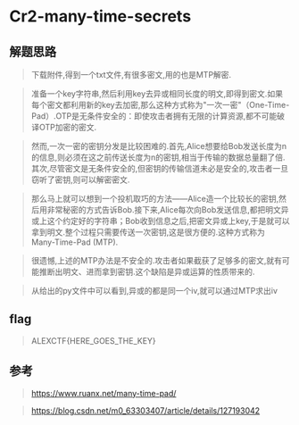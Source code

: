 # Cr2-many-time-secrets

## 解题思路

> 下载附件,得到一个txt文件,有很多密文,用的也是MTP解密.

> 准备一个key字符串,然后利用key去异或相同长度的明文,即得到密文.如果每个密文都利用新的key去加密,那么这种方式称为"一次一密"（One-Time-Pad）.OTP是无条件安全的：即使攻击者拥有无限的计算资源,都不可能破译OTP加密的密文.

> 然而,一次一密的密钥分发是比较困难的.首先,Alice想要给Bob发送长度为n的信息,则必须在这之前传送长度为n的密钥,相当于传输的数据总量翻了倍.其次,尽管密文是无条件安全的,但密钥的传输信道未必是安全的,攻击者一旦窃听了密钥,则可以解密密文.

> 那么马上就可以想到一个投机取巧的方法——Alice造一个比较长的密钥,然后用非常秘密的方式告诉Bob.接下来,Alice每次向Bob发送信息,都把明文异或上这个约定好的字符串；Bob收到信息之后,把密文异或上key,于是就可以拿到明文.整个过程只需要传送一次密钥,这是很方便的.这种方式称为 Many-Time-Pad (MTP).

> 很遗憾,上述的MTP办法是不安全的.攻击者如果截获了足够多的密文,就有可能推断出明文、进而拿到密钥.这个缺陷是异或运算的性质带来的.

> 从给出的py文件中可以看到,异或的都是同一个iv,就可以通过MTP求出iv

## flag

> ALEXCTF{HERE_GOES_THE_KEY}

## 参考

> https://www.ruanx.net/many-time-pad/

> https://blog.csdn.net/m0_63303407/article/details/127193042
